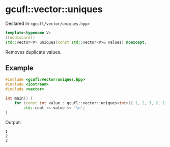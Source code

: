 # gcufl::vector::uniques
Declared in `<gcufl/vector/uniques.hpp>`
```cpp
template<typename V>
[[nodiscard]]
std::vector<V> uniques(const std::vector<V>& values) noexcept;
```
Removes duplicate values.
## Example
```cpp
#include <gcufl/vector/uniques.hpp>
#include <iostream>
#include <vector>

int main() {
	for (const int value : gcufl::vector::uniques<int>({ 1, 2, 3, 2, 1 }))
		std::cout << value << '\n';
}
```
Output:
```
1
2
3
```
